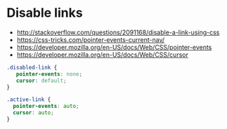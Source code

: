 # Disable links
- http://stackoverflow.com/questions/2091168/disable-a-link-using-css
- https://css-tricks.com/pointer-events-current-nav/
- https://developer.mozilla.org/en-US/docs/Web/CSS/pointer-events
- https://developer.mozilla.org/en-US/docs/Web/CSS/cursor

```css
.disabled-link {
   pointer-events: none;
   cursor: default;
}

.active-link {
  pointer-events: auto;
  cursor: auto;
}
```
